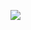 ![](https://github.com/Yigitisikk/Patika/blob/main/BOOTSTRAP/googleOdev2/images/googleIkinciOdevSs.jpg)
